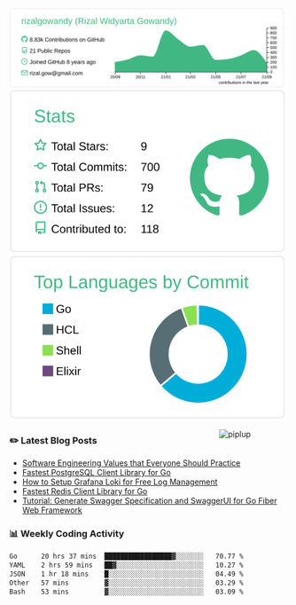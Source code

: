 ![profile-details](profile-summary-card-output/vue/0-profile-details.svg)
![stats](profile-summary-card-output/vue/3-stats.svg)
![most-commit-language](profile-summary-card-output/vue/2-most-commit-language.svg)

<img alt="piplup" align="right" width="125px" src="https://media.giphy.com/media/w6YCfXHS6QZjeHlVpI/giphy.gif">

### :pencil2: Latest Blog Posts
<!-- BLOG-POST-LIST:START -->
- [Software Engineering Values that Everyone Should Practice](https://levelup.gitconnected.com/software-engineering-values-that-everyone-should-practice-c980d00cd103?source=rss-5763b0f1aba6------2)
- [Fastest PostgreSQL Client Library for Go](https://levelup.gitconnected.com/fastest-postgresql-client-library-for-go-579fa97909fb?source=rss-5763b0f1aba6------2)
- [How to Setup Grafana Loki for Free Log Management](https://levelup.gitconnected.com/how-to-setup-grafana-loki-for-free-log-management-ceb60558503c?source=rss-5763b0f1aba6------2)
- [Fastest Redis Client Library for Go](https://levelup.gitconnected.com/fastest-redis-client-library-for-go-7993f618f5ab?source=rss-5763b0f1aba6------2)
- [Tutorial: Generate Swagger Specification and SwaggerUI for Go Fiber Web Framework](https://medium.com/geekculture/tutorial-generate-swagger-specification-and-swaggerui-for-go-fiber-web-framework-6c787d1672de?source=rss-5763b0f1aba6------2)
<!-- BLOG-POST-LIST:END -->

### 📊 Weekly Coding Activity
<!--START_SECTION:waka-->
```text
Go      20 hrs 37 mins  █████████████████▓░░░░░░░   70.77 % 
YAML    2 hrs 59 mins   ██▓░░░░░░░░░░░░░░░░░░░░░░   10.27 % 
JSON    1 hr 18 mins    █░░░░░░░░░░░░░░░░░░░░░░░░   04.49 % 
Other   57 mins         ▓░░░░░░░░░░░░░░░░░░░░░░░░   03.29 % 
Bash    53 mins         ▓░░░░░░░░░░░░░░░░░░░░░░░░   03.09 % 
```
<!--END_SECTION:waka-->
